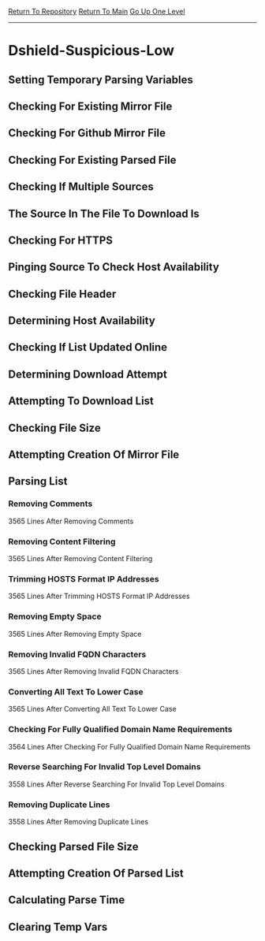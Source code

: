 [Return To Repository](https://github.com/deathbybandaid/piholeparser/)
[Return To Main](https://github.com/deathbybandaid/piholeparser/blob/master/RecentRunLogs/Mainlog.md)
[Go Up One Level](https://github.com/deathbybandaid/piholeparser/blob/master/RecentRunLogs/TopLevelScripts/30-Processing-Blacklists.md)
____________________________________
# Dshield-Suspicious-Low
## Setting Temporary Parsing Variables
## Checking For Existing Mirror File
## Checking For Github Mirror File
## Checking For Existing Parsed File
## Checking If Multiple Sources
## The Source In The File To Download Is
## Checking For HTTPS
## Pinging Source To Check Host Availability
## Checking File Header
## Determining Host Availability
## Checking If List Updated Online
## Determining Download Attempt
## Attempting To Download List
## Checking File Size
## Attempting Creation Of Mirror File
## Parsing List
### Removing Comments
3565 Lines After Removing Comments
### Removing Content Filtering
3565 Lines After Removing Content Filtering
### Trimming HOSTS Format IP Addresses
3565 Lines After Trimming HOSTS Format IP Addresses
### Removing Empty Space
3565 Lines After Removing Empty Space
### Removing Invalid FQDN Characters
3565 Lines After Removing Invalid FQDN Characters
### Converting All Text To Lower Case
3565 Lines After Converting All Text To Lower Case
### Checking For Fully Qualified Domain Name Requirements
3564 Lines After Checking For Fully Qualified Domain Name Requirements
### Reverse Searching For Invalid Top Level Domains
3558 Lines After Reverse Searching For Invalid Top Level Domains
### Removing Duplicate Lines
3558 Lines After Removing Duplicate Lines
## Checking Parsed File Size
## Attempting Creation Of Parsed List
## Calculating Parse Time
## Clearing Temp Vars

